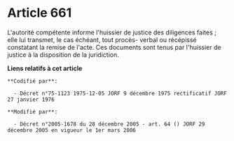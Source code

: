 # Article 661

L'autorité compétente informe l'huissier de justice des diligences faites ; elle lui transmet, le cas échéant, tout procès-
verbal ou récépissé constatant la remise de l'acte. Ces documents sont tenus par l'huissier de justice à la disposition de la
juridiction.

**Liens relatifs à cet article**

	**Codifié par**:

	  - Décret n°75-1123 1975-12-05 JORF 9 décembre 1975 rectificatif JORF 27 janvier 1976

	**Modifié par**:

	  - Décret n°2005-1678 du 28 décembre 2005 - art. 64 () JORF 29 décembre 2005 en vigueur le 1er mars 2006
